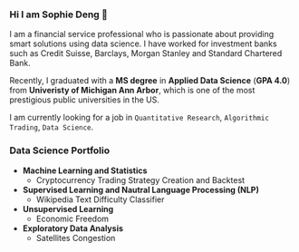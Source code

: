 ### Hi I am Sophie Deng 👋

I am a financial service professional who is passionate about providing smart solutions using data science. I have worked for investment banks such as Credit Suisse, Barclays, Morgan Stanley and Standard Chartered Bank.

Recently, I graduated with a **MS degree** in **Applied Data Science** (**GPA 4.0**) from **Univeristy of Michigan Ann Arbor**, which is one of the most prestigious public universities in the US.

I am currently looking for a job in `Quantitative Research`, `Algorithmic Trading`, `Data Science`.


### Data Science Portfolio
* **Machine Learning and Statistics**
  * Cryptocurrency Trading Strategy Creation and Backtest
* **Supervised Learning and Nautral Language Processing (NLP)**
  * Wikipedia Text Difficulty Classifier
* **Unsupervised Learning**
  * Economic Freedom
* **Exploratory Data Analysis**
  * Satellites Congestion





<!--
**sophde/sophde** is a ✨ _special_ ✨ repository because its `README.md` (this file) appears on your GitHub profile.

Here are some ideas to get you started:

- 🔭 I’m currently working on ...
- 🌱 I’m currently learning ...
- 👯 I’m looking to collaborate on ...
- 🤔 I’m looking for help with ...
- 💬 Ask me about ...
- 📫 How to reach me: ...
- 😄 Pronouns: ...
- ⚡ Fun fact: ...
-->
